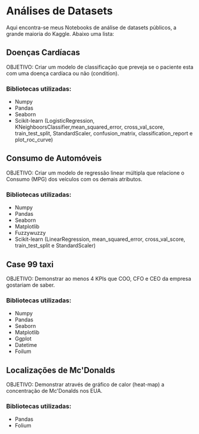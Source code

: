 # Análises de Datasets
Aqui encontra-se meus Notebooks de análise de datasets públicos, a grande maioria do Kaggle. Abaixo uma lista:

## Doenças Cardíacas 
OBJETIVO: Criar um modelo de classificação que preveja se o paciente esta com uma doença cardíaca ou não (condition).
### Bibliotecas utilizadas:
- Numpy
- Pandas
- Seaborn
- Scikit-learn (LogisticRegression, KNeighboorsClassifier,mean_squared_error, cross_val_score, train_test_split, StandardScaler, confusion_matrix, classification_report e plot_roc_curve)

## Consumo de Automóveis
OBJETIVO: Criar um modelo de regressão linear múltipla que relacione o Consumo (MPG) dos veículos com os demais atributos.
### Bibliotecas utilizadas:
- Numpy
- Pandas
- Seaborn
- Matplotlib
- Fuzzywuzzy
- Scikit-learn (LinearRegression, mean_squared_error, cross_val_score, train_test_split e StandardScaler)

## Case 99 taxi
OBJETIVO: Demonstrar ao menos 4 KPIs que COO, CFO e CEO da empresa gostariam de saber.
### Bibliotecas utilizadas:
- Numpy
- Pandas
- Seaborn
- Matplotlib
- Ggplot
- Datetime
- Foilum

## Localizações de Mc'Donalds
OBJETIVO: Demonstrar através de gráfico de calor (heat-map) a concentração de Mc'Donalds nos EUA.
### Bibliotecas utilizadas:
- Pandas
- Folium
